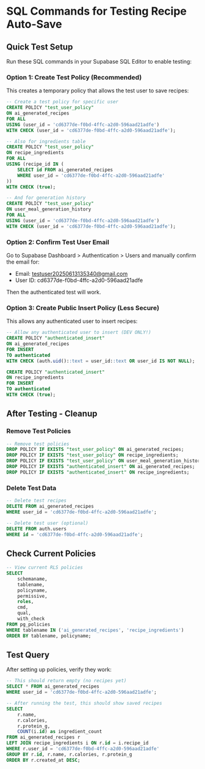# SQL Commands for Testing Recipe Auto-Save

## Quick Test Setup

Run these SQL commands in your Supabase SQL Editor to enable testing:

### Option 1: Create Test Policy (Recommended)

This creates a temporary policy that allows the test user to save recipes:

```sql
-- Create a test policy for specific user
CREATE POLICY "test_user_policy" 
ON ai_generated_recipes
FOR ALL 
USING (user_id = 'cd6377de-f0bd-4ffc-a2d0-596aad21adfe')
WITH CHECK (user_id = 'cd6377de-f0bd-4ffc-a2d0-596aad21adfe');

-- Also for ingredients table
CREATE POLICY "test_user_policy" 
ON recipe_ingredients
FOR ALL 
USING (recipe_id IN (
    SELECT id FROM ai_generated_recipes 
    WHERE user_id = 'cd6377de-f0bd-4ffc-a2d0-596aad21adfe'
))
WITH CHECK (true);

-- And for generation history
CREATE POLICY "test_user_policy" 
ON user_meal_generation_history
FOR ALL 
USING (user_id = 'cd6377de-f0bd-4ffc-a2d0-596aad21adfe')
WITH CHECK (user_id = 'cd6377de-f0bd-4ffc-a2d0-596aad21adfe');
```

### Option 2: Confirm Test User Email

Go to Supabase Dashboard > Authentication > Users and manually confirm the email for:
- Email: testuser20250613135340@gmail.com
- User ID: cd6377de-f0bd-4ffc-a2d0-596aad21adfe

Then the authenticated test will work.

### Option 3: Create Public Insert Policy (Less Secure)

This allows any authenticated user to insert recipes:

```sql
-- Allow any authenticated user to insert (DEV ONLY!)
CREATE POLICY "authenticated_insert" 
ON ai_generated_recipes
FOR INSERT 
TO authenticated
WITH CHECK (auth.uid()::text = user_id::text OR user_id IS NOT NULL);

CREATE POLICY "authenticated_insert" 
ON recipe_ingredients
FOR INSERT 
TO authenticated
WITH CHECK (true);
```

## After Testing - Cleanup

### Remove Test Policies

```sql
-- Remove test policies
DROP POLICY IF EXISTS "test_user_policy" ON ai_generated_recipes;
DROP POLICY IF EXISTS "test_user_policy" ON recipe_ingredients;
DROP POLICY IF EXISTS "test_user_policy" ON user_meal_generation_history;
DROP POLICY IF EXISTS "authenticated_insert" ON ai_generated_recipes;
DROP POLICY IF EXISTS "authenticated_insert" ON recipe_ingredients;
```

### Delete Test Data

```sql
-- Delete test recipes
DELETE FROM ai_generated_recipes 
WHERE user_id = 'cd6377de-f0bd-4ffc-a2d0-596aad21adfe';

-- Delete test user (optional)
DELETE FROM auth.users 
WHERE id = 'cd6377de-f0bd-4ffc-a2d0-596aad21adfe';
```

## Check Current Policies

```sql
-- View current RLS policies
SELECT 
    schemaname,
    tablename,
    policyname,
    permissive,
    roles,
    cmd,
    qual,
    with_check
FROM pg_policies 
WHERE tablename IN ('ai_generated_recipes', 'recipe_ingredients')
ORDER BY tablename, policyname;
```

## Test Query

After setting up policies, verify they work:

```sql
-- This should return empty (no recipes yet)
SELECT * FROM ai_generated_recipes 
WHERE user_id = 'cd6377de-f0bd-4ffc-a2d0-596aad21adfe';

-- After running the test, this should show saved recipes
SELECT 
    r.name,
    r.calories,
    r.protein_g,
    COUNT(i.id) as ingredient_count
FROM ai_generated_recipes r
LEFT JOIN recipe_ingredients i ON r.id = i.recipe_id
WHERE r.user_id = 'cd6377de-f0bd-4ffc-a2d0-596aad21adfe'
GROUP BY r.id, r.name, r.calories, r.protein_g
ORDER BY r.created_at DESC;
```
